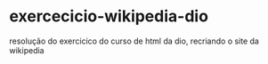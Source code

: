 # exercecicio-wikipedia-dio
resolução do exercicico do curso de html da dio, recriando o site da wikipedia
